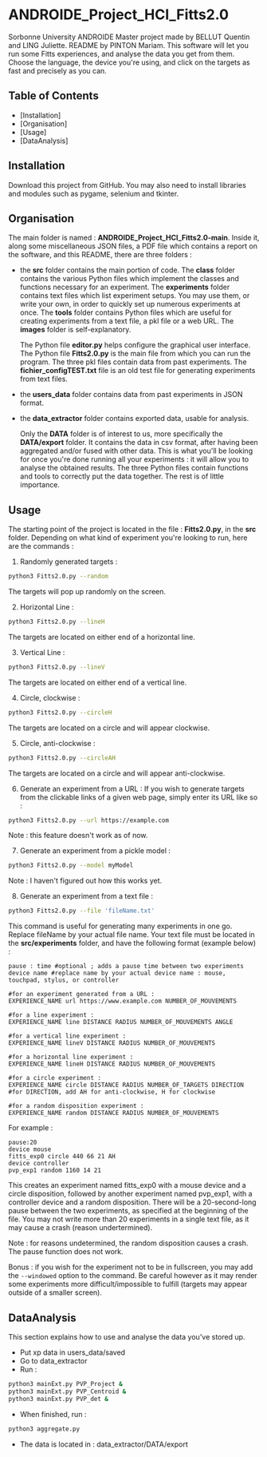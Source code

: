 # ANDROIDE_Project_HCI_Fitts2.0
Sorbonne University ANDROIDE Master project made by BELLUT Quentin and LING Juliette. README by PINTON Mariam.
This software will let you run some Fitts experiences, and analyse the data you get from them. Choose the language, the device you're using, and click on the targets as fast and precisely as you can.


## Table of Contents
- [Installation]
- [Organisation]
- [Usage]
- [DataAnalysis]


## Installation
Download this project from GitHub. You may also need to install libraries and modules such as pygame, selenium and tkinter.

## Organisation
The main folder is named : **ANDROIDE_Project_HCI_Fitts2.0-main**. Inside it, along some miscellaneous JSON files, a PDF file which contains a report on the software, and this README, there are three folders : 
- the **src** folder contains the main portion of code. 
    The **class** folder contains the various Python files which implement the classes and functions necessary for an experiment. 
    The **experiments** folder contains text files which list experiment setups. You may use them, or write your own, in order to quickly set up numerous experiments at once.
    The **tools** folder contains Python files which are useful for creating experiments from a text file, a pkl file or a web URL.
    The **images** folder is self-explanatory.
    
    The Python file **editor.py** helps configure the graphical user interface.
    The Python file **Fitts2.0.py** is the main file from which you can run the program.
    The three pkl files contain data from past experiments. The **fichier_configTEST.txt** file is an old test file for generating experiments from text files.

- the **users_data** folder contains data from past experiments in JSON format.

- the **data_extractor** folder contains exported data, usable for analysis.
    
    Only the **DATA** folder is of interest to us, more specifically the **DATA/export** folder. It contains the data in csv format, after having been aggregated and/or fused with other data. This is what you'll be looking for once you're done running all your experiments : it will allow you to analyse the obtained results.
    The three Python files contain functions and tools to correctly put the data together.
    The rest is of little importance.


## Usage
The starting point of the project is located in the file : **Fitts2.0.py**, in the **src** folder.
Depending on what kind of experiment you're looking to run, here are the commands :

1. Randomly generated targets :
```bash
python3 Fitts2.0.py --random
```
The targets will pop up randomly on the screen.

2. Horizontal Line :
```bash
python3 Fitts2.0.py --lineH
```
The targets are located on either end of a horizontal line.

3. Vertical Line :
```bash
python3 Fitts2.0.py --lineV
```
The targets are located on either end of a vertical line.

4. Circle, clockwise :
```bash
python3 Fitts2.0.py --circleH
```
The targets are located on a circle and will appear clockwise.

5. Circle, anti-clockwise :
```bash
python3 Fitts2.0.py --circleAH
```
The targets are located on a circle and will appear anti-clockwise.

6. Generate an experiment from a URL :
   If you wish to generate targets from the clickable links of a given web page, simply enter its URL like so :
```bash
python3 Fitts2.0.py --url https://example.com
```
Note : this feature doesn't work as of now.

7. Generate an experiment from a pickle model :
```bash
python3 Fitts2.0.py --model myModel
```
Note : I haven't figured out how this works yet.

8. Generate an experiment from a text file :
```bash
python3 Fitts2.0.py --file 'fileName.txt'
```
This command is useful for generating many experiments in one go.
Replace fileName by your actual file name. Your text file must be located in the **src/experiments** folder, and have the following format (example below) :

    pause : time #optional ; adds a pause time between two experiments
    device name #replace name by your actual device name : mouse, touchpad, stylus, or controller

    #for an experiment generated from a URL :
    EXPERIENCE_NAME url https://www.example.com NUMBER_OF_MOUVEMENTS

    #for a line experiment :
    EXPERIENCE_NAME line DISTANCE RADIUS NUMBER_OF_MOUVEMENTS ANGLE

    #for a vertical line experiment :
    EXPERIENCE_NAME lineV DISTANCE RADIUS NUMBER_OF_MOUVEMENTS

    #for a horizontal line experiment :
    EXPERIENCE_NAME lineH DISTANCE RADIUS NUMBER_OF_MOUVEMENTS

    #for a circle experiment :
    EXPERIENCE_NAME circle DISTANCE RADIUS NUMBER_OF_TARGETS DIRECTION #for DIRECTION, add AH for anti-clockwise, H for clockwise

    #for a random disposition experiment :
    EXPERIENCE_NAME random DISTANCE RADIUS NUMBER_OF_MOUVEMENTS

For example :

    pause:20
    device mouse
    fitts_exp0 circle 440 66 21 AH
    device controller
    pvp_exp1 random 1160 14 21
    
This creates an experiment named fitts_exp0 with a mouse device and a circle disposition, followed by another experiment named pvp_exp1, with a controller device and a random disposition. There will be a 20-second-long pause between the two experiments, as specified at the beginning of the file.
You may not write more than 20 experiments in a single text file, as it may cause a crash (reason undertermined).

Note : for reasons undetermined, the random disposition causes a crash. The pause function does not work.

Bonus : if you wish for the experiment not to be in fullscreen, you may add the ```--windowed``` option to the command. Be careful however as it may render some experiments more difficult/impossible to fulfill (targets may appear outside of a smaller screen).

## DataAnalysis
This section explains how to use and analyse the data you've stored up.

* Put xp data in users_data/saved
* Go to data_extractor
* Run :
```bash
python3 mainExt.py PVP_Project &
python3 mainExt.py PVP_Centroid &
python3 mainExt.py PVP_det &
```

* When finished, run :
```bash
python3 aggregate.py
```

* The data is located in : data_extractor/DATA/export
